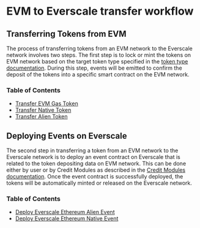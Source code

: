 # EVM to Everscale transfer workflow

## Transferring Tokens from EVM

The process of transferring tokens from an EVM network to the Everscale network involves two steps. The first step is to lock or mint the tokens on EVM network based on the target token type specified in the [token type documentation](../../../../docs/Concepts/TokenTypes.md#EVM-token-types). During this step, events will be emitted to confirm the deposit of the tokens into a specific smart contract on the EVM network.

### Table of Contents

- [Transfer EVM Gas Token](./transfers/transferEvmNativeCoin.md)
- [Transfer Native Token](./transfers/transferEvmMultiVaultToken.md)
- [Transfer Alien Token](./transfers/transferEvmAlienToken.md)

## Deploying Events on Everscale

The second step in transferring a token from an EVM network to the Everscale network is to deploy an event contract on Everscale that is related to the token depositing data on EVM network. This can be done either by user or by Credit Modules as described in the [Credit Modules documentation](../../../../docs/Concepts/CreditModules.md). Once the event contract is successfully deployed, the tokens will be automatically minted or released on the Everscale network.

### Table of Contents

- [Deploy Everscale Ethereum Alien Event](./DeployEvents/deployAlienEvent.md)
- [Deploy Everscale Ethereum Native Event](./DeployEvents/deployNativeEvent.md)
